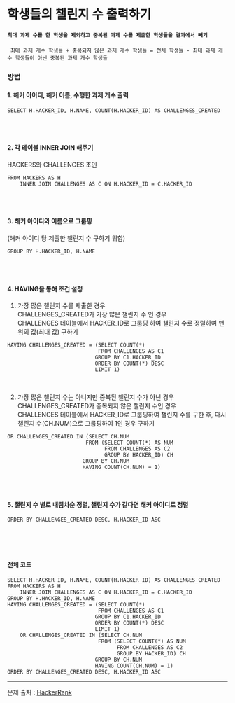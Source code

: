 # 학생들의 챌린지 수 출력하기

#### `최대 과제 수를 한 학생을 제외하고 중복된 과제 수를 제출한 학생들을 결과에서 빼기` <br/>
     최대 과제 개수 학생들 + 중복되지 않은 과제 개수 학생들 = 전체 학생들 - 최대 과제 개수 학생들이 아닌 중복된 과제 개수 학생들

### 방법
#### 1. 해커 아이디, 해커 이름, 수행한 과제 개수 출력
```MySQL
SELECT H.HACKER_ID, H.NAME, COUNT(H.HACKER_ID) AS CHALLENGES_CREATED
```
</br></br>
#### 2. 각 테이블 INNER JOIN 해주기</br>
   HACKERS와 CHALLENGES 조인
```MySQL
FROM HACKERS AS H 
    INNER JOIN CHALLENGES AS C ON H.HACKER_ID = C.HACKER_ID
```
</br></br>
#### 3. 해커 아이디와 이름으로 그룹핑</br>
   (해커 아이디 당 제출한 챌린지 수 구하기 위함)
```MySQL
GROUP BY H.HACKER_ID, H.NAME
```
</br></br>
#### 4. HAVING을 통해 조건 설정 </br>
   1) 가장 많은 챌린지 수를 제출한 경우 </br>
        CHALLENGES_CREATED가 가장 많은 챌린지 수 인 경우</br>
        CHALLENGES 테이블에서 HACKER_ID로 그룹핑 하여 챌린지 수로 정렬하여 맨 위의 값(최대 값) 구하기
      
```MySQL
HAVING CHALLENGES_CREATED = (SELECT COUNT(*)
                             FROM CHALLENGES AS C1
                            GROUP BY C1.HACKER_ID
                            ORDER BY COUNT(*) DESC
                            LIMIT 1)
```
</br>

  2) 가장 많은 챌린지 수는 아니지만 중복된 챌린지 수가 아닌 경우</br>
     CHALLENGES_CREATED가 중복되지 않은 챌린지 수인 경우</br>
     CHALLENGES 테이블에서 HACKER_ID로 그룹핑하여 챌린지 수를 구한 후, 다시 챌린지 수(CH.NUM)으로 그룹핑하여 1인 경우 구하기
  
```MySQL
OR CHALLENGES_CREATED IN (SELECT CH.NUM
                         FROM (SELECT COUNT(*) AS NUM
                               FROM CHALLENGES AS C2
                               GROUP BY HACKER_ID) CH
                        GROUP BY CH.NUM
                        HAVING COUNT(CH.NUM) = 1)
```
</br>
</br>

#### 5. 챌린지 수 별로 내림차순 정렬, 챌린지 수가 같다면 해커 아이디로 정렬</br>
```MySQL
ORDER BY CHALLENGES_CREATED DESC, H.HACKER_ID ASC
```

</br>
</br>
</br>

#### 전체 코드
```MySQL
SELECT H.HACKER_ID, H.NAME, COUNT(H.HACKER_ID) AS CHALLENGES_CREATED
FROM HACKERS AS H 
    INNER JOIN CHALLENGES AS C ON H.HACKER_ID = C.HACKER_ID
GROUP BY H.HACKER_ID, H.NAME
HAVING CHALLENGES_CREATED = (SELECT COUNT(*)
                             FROM CHALLENGES AS C1
                            GROUP BY C1.HACKER_ID
                            ORDER BY COUNT(*) DESC
                            LIMIT 1)
    OR CHALLENGES_CREATED IN (SELECT CH.NUM
                             FROM (SELECT COUNT(*) AS NUM
                                   FROM CHALLENGES AS C2
                                   GROUP BY HACKER_ID) CH
                            GROUP BY CH.NUM
                            HAVING COUNT(CH.NUM) = 1)
ORDER BY CHALLENGES_CREATED DESC, H.HACKER_ID ASC
```

---
문제 출처 : [HackerRank](https://www.hackerrank.com/challenges/challenges/problem)
